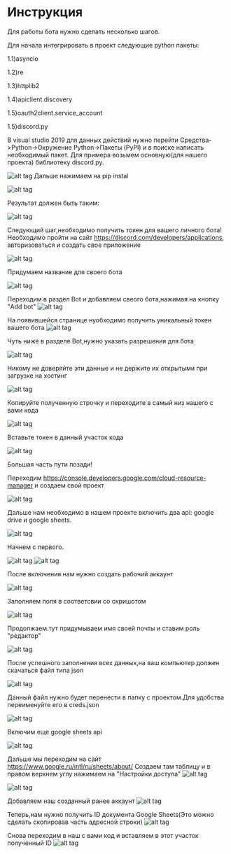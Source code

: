 # Инструкция
Для работы бота нужно сделать несколько шагов.

Для начала интегрировать в проект следующие python пакеты:

1.1)asyncio

1.2)re

1.3)httplib2

1.4)apiclient.discovery

1.5)oauth2client.service_account

1.5)discord.py


В visual studio 2019 для данных действий нужно перейти Средства->Python->Окружение Python->Пакеты (PyPI) и в поиске написать необходимый пакет.
Для примера возьмем основную(для нашего проекта) библиотеку discord.py.

![alt tag](https://user-images.githubusercontent.com/61112124/87040699-c71ff800-c1f9-11ea-9925-fe2ae5726cb0.png)​
Дальше нажимаем на pip instal

![alt tag](https://user-images.githubusercontent.com/61112124/87041063-562d1000-c1fa-11ea-98aa-2f2ab71d8542.png)

 Результат должен быть таким:
 
![alt tag](https://user-images.githubusercontent.com/61112124/87041107-68a74980-c1fa-11ea-8b58-7faa97c3fe92.png)


Следующий шаг,необходимо получить токен для вашего личного бота!Необходимо пройти на сайт https://discord.com/developers/applications, авторизоваться и создать свое приложение

![alt tag](https://user-images.githubusercontent.com/61112124/87041576-19154d80-c1fb-11ea-8664-5eea71dcb3b6.png)

Придумаем название для своего бота

![alt tag](https://user-images.githubusercontent.com/61112124/87041600-216d8880-c1fb-11ea-8102-b96f80ce3a86.png)

Переходим в раздел Bot и добавляем свеого бота,нажимая на кнопку "Add bot"
![alt tag](https://user-images.githubusercontent.com/61112124/87041644-32b69500-c1fb-11ea-9b39-b327080de0e6.png)

На появившейся странице нуобходимо получить уникальный токен вашего бота
![alt tag](https://user-images.githubusercontent.com/61112124/87041706-4cf07300-c1fb-11ea-98aa-9bca48b9f76f.png)

Чуть ниже в разделе Bot,нужно указать разрешения для бота

![alt tag](https://user-images.githubusercontent.com/61112124/87042138-e9b31080-c1fb-11ea-9f77-ed7981656639.png)

Никому не доверяйте эти данные и не держите их открытыми при загрузке на хостинг 

![alt tag](https://user-images.githubusercontent.com/61112124/87041887-8f19b480-c1fb-11ea-89c9-5ecbfa766324.png)


Копируйте полученную строчку и переходите в самый низ нашего с вами кода

![alt tag](https://user-images.githubusercontent.com/61112124/87041981-b4a6be00-c1fb-11ea-8358-d733efbae283.png)

Вставьте токен в данный участок кода

![alt tag](https://user-images.githubusercontent.com/61112124/87041935-a35db180-c1fb-11ea-9b85-12d7d1c5c825.png)


Большая часть пути позади!
 
Переходим https://console.developers.google.com/cloud-resource-manager и создаем свой проект 

![alt tag](https://user-images.githubusercontent.com/61112124/87043858-6515c180-c1fe-11ea-8064-c8742d702c32.png)

Дальше нам необходимо в нашем проекте включить два api: google drive и google sheets.

![alt tag](https://user-images.githubusercontent.com/61112124/87043946-870f4400-c1fe-11ea-9b2c-ca2ff688516a.png)

Начнем с первого.

![alt tag](https://user-images.githubusercontent.com/61112124/87044013-9db59b00-c1fe-11ea-9ff3-593937ecbd50.png)
![alt tag](https://user-images.githubusercontent.com/61112124/87044041-a9a15d00-c1fe-11ea-9086-6a5f1b3cb904.png)

После включения нам нужно создать рабочий аккаунт 

![alt tag](https://user-images.githubusercontent.com/61112124/87044120-c89fef00-c1fe-11ea-8f6e-db61e3dd3e41.png)

Заполняем поля в соответсвии со скришотом 

![alt tag](https://user-images.githubusercontent.com/61112124/87044249-f422d980-c1fe-11ea-87d1-ad58c2365fb9.png)

Продолжаем.тут придумываем имя своей почты и ставим  роль "редактор"

![alt tag](https://user-images.githubusercontent.com/61112124/87044389-1caad380-c1ff-11ea-8c5c-00a43e0e412f.png)

После успешного заполнения всех данных,на ваш компьютер должен скачаться файл типа json

![alt tag](https://user-images.githubusercontent.com/61112124/87044443-2fbda380-c1ff-11ea-867a-2dc4c5fbf9ba.png)

Данный файл нужно будет перенести в папку с проектом.Для удобства переименуйте его в creds.json

![alt tag](https://user-images.githubusercontent.com/61112124/87046356-c4c19c00-c201-11ea-8559-b14dc75930f3.png)

Включим еще google sheets api 

![alt tag](https://user-images.githubusercontent.com/61112124/87044628-7b704d00-c1ff-11ea-9fba-2ae197e59bbb.png)

Дальше мы переходим на сайт https://www.google.ru/intl/ru/sheets/about/
Создаем там таблицу и в правом верхнем углу нажимаем на "Настройки доступа"
![alt tag](https://user-images.githubusercontent.com/61112124/87046724-31d53180-c202-11ea-9bdf-6037be285087.png)

![alt tag](https://user-images.githubusercontent.com/61112124/87044816-becabb80-c1ff-11ea-9f4f-05f384f00884.png)

Добавляем наш созданный ранее аккаунт
![alt tag](https://user-images.githubusercontent.com/61112124/87044794-b70b1700-c1ff-11ea-99cf-3f6920c2ffc6.png)

Теперь,нам нужно получить ID документа Google Sheets(Это можно сделать скопировав часть адресной строки)
![alt tag](https://user-images.githubusercontent.com/61112124/87045141-34368c00-c200-11ea-866d-52b2828a79e2.png)

Снова переходим в наш с вами код и вставляем в этот участок полученный ID
![alt tag](https://user-images.githubusercontent.com/61112124/87045337-7233b000-c200-11ea-9653-cef3a11708f0.png)
 
